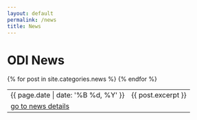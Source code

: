 ```yaml
---
layout: default
permalink: /news
title: News
---
```


# ODI News
      
<table>
    {% for post in site.categories.news %}
      <tr>
            <td>{{ page.date | date: '%B %d, %Y' }}</td>
            <td>{{ post.excerpt }}</td>
      <tr>
            <td colspan="2"><a href="{{ site.baseurl }}{{ post.url }}">go to news details</a></td>
      </tr>
      <tr>
      </tr>
    {% endfor %}
</table>
